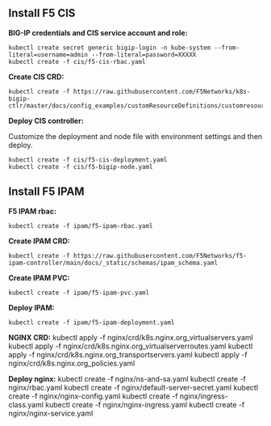 ## Install F5 CIS

**BIG-IP credentials and CIS service account and role:**


    kubectl create secret generic bigip-login -n kube-system --from-literal=username=admin --from-literal=password=XXXXX
    kubectl create -f cis/f5-cis-rbac.yaml

**Create CIS CRD:**

    kubectl create -f https://raw.githubusercontent.com/F5Networks/k8s-bigip-ctlr/master/docs/config_examples/customResourceDefinitions/customresourcedefinitions.yml


**Deploy CIS controller:**

Customize the deployment and node file with environment settings and then deploy.

    kubectl create -f cis/f5-cis-deployment.yaml
    kubectl create -f cis/f5-bigip-node.yaml


## Install F5 IPAM

**F5 IPAM rbac:**

    kubectl create -f ipam/f5-ipam-rbac.yaml

**Create IPAM CRD:**

    kubectl create -f https://raw.githubusercontent.com/F5Networks/f5-ipam-controller/main/docs/_static/schemas/ipam_schema.yaml

**Create IPAM PVC:**

    kubectl create -f ipam/f5-ipam-pvc.yaml



**Deploy IPAM:**

    kubectl create -f ipam/f5-ipam-deployment.yaml


**NGINX CRD:**
    kubectl apply -f nginx/crd/k8s.nginx.org_virtualservers.yaml
    kubectl apply -f nginx/crd/k8s.nginx.org_virtualserverroutes.yaml
    kubectl apply -f nginx/crd/k8s.nginx.org_transportservers.yaml
    kubectl apply -f nginx/crd/k8s.nginx.org_policies.yaml


**Deploy nginx:**
    kubectl create -f nginx/ns-and-sa.yaml
    kubectl create -f nginx/rbac.yaml
    kubectl create -f nginx/default-server-secret.yaml
    kubectl create -f nginx/nginx-config.yaml
    kubectl create -f nginx/ingress-class.yaml
    kubectl create -f nginx/nginx-ingress.yaml
    kubectl create -f nginx/nginx-service.yaml
    